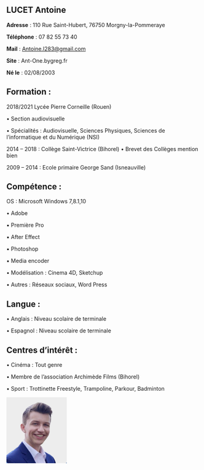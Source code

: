## **LUCET Antoine**

**Adresse** : 110 Rue Saint-Hubert, 76750 Morgny-la-Pommeraye

**Téléphone** : 07 82 55 73 40

**Mail** : Antoine.l283@gmail.com

**Site** : Ant-One.bygreg.fr

**Né le** : 02/08/2003

## **Formation** :

2018/2021 Lycée Pierre Corneille (Rouen)

• Section audiovisuelle

• Spécialités : Audiovisuelle, Sciences Physiques, Sciences de
l’informatique et du Numérique (NSI)

2014 – 2018 : Collège Saint-Victrice (Bihorel)
• Brevet des Collèges mention bien

2009 – 2014 : Ecole primaire George Sand (Isneauville)

## **Compétence** :

OS : Microsoft Windows 7,8.1,10

• Adobe

▪ Première Pro

▪ After Effect

▪ Photoshop

▪ Media encoder

• Modélisation : Cinema 4D, Sketchup

• Autres : Réseaux sociaux, Word Press

## **Langue** :

• Anglais :
Niveau scolaire de terminale

• Espagnol :
Niveau scolaire de terminale

## **Centres d’intérêt** :

• Cinéma : Tout genre

• Membre de l’association Archimède Films (Bihorel)

• Sport : 
Trottinette Freestyle, Trampoline, Parkour, Badminton

![texte alternatif](BG.png)